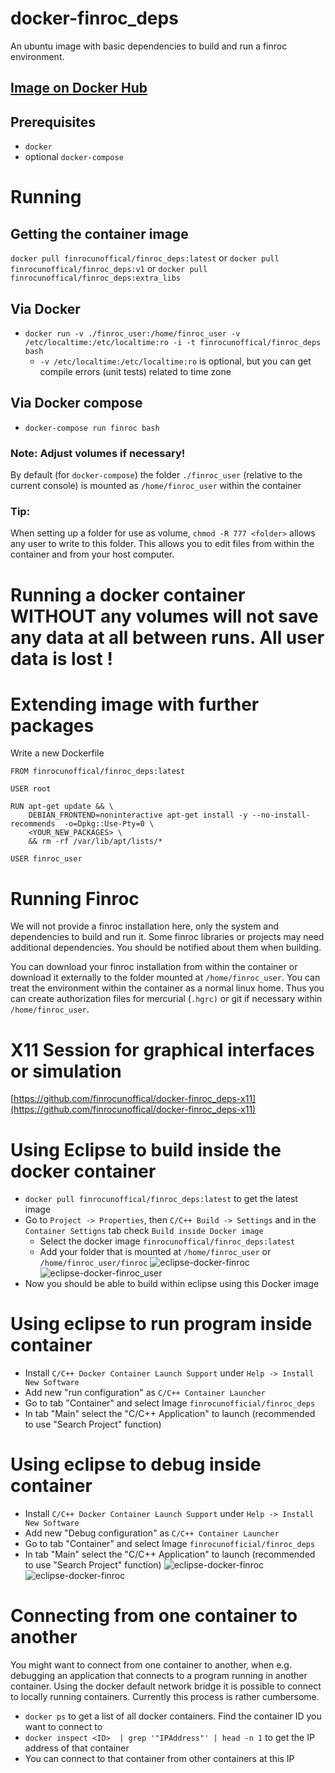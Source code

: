 # docker-finroc_deps
An ubuntu image with basic dependencies to build and run a finroc environment.

## [Image on Docker Hub](https://hub.docker.com/repository/docker/finrocunofficial/finroc_deps)

## Prerequisites
- `docker`
- optional `docker-compose`

# Running
## Getting the container image
`docker pull finrocunoffical/finroc_deps:latest` or `docker pull finrocunoffical/finroc_deps:v1` or `docker pull finrocunoffical/finroc_deps:extra_libs`
## Via Docker
- `docker run -v ./finroc_user:/home/finroc_user -v /etc/localtime:/etc/localtime:ro -i -t finrocunoffical/finroc_deps bash`
  - `-v /etc/localtime:/etc/localtime:ro` is optional, but you can get compile errors (unit tests) related to time zone
## Via Docker compose
- `docker-compose run finroc bash`

### Note: Adjust volumes if necessary!
By default (for `docker-compose`) the folder `./finroc_user` (relative to the current console) is mounted as `/home/finroc_user` within the container
### Tip:
When setting up a folder for use as volume, `chmod -R 777 <folder>` allows any user to write to this folder. This allows you to edit files from within the container and from your host computer.

# Running a docker container WITHOUT any volumes will not save any data at all between runs. All user data is lost !

# Extending image with further packages
Write a new Dockerfile
```
FROM finrocunoffical/finroc_deps:latest

USER root

RUN apt-get update && \
    DEBIAN_FRONTEND=noninteractive apt-get install -y --no-install-recommends  -o=Dpkg::Use-Pty=0 \
    <YOUR_NEW_PACKAGES> \
    && rm -rf /var/lib/apt/lists/*  
    
USER finroc_user
```

# Running Finroc
We will not provide a finroc installation here, only the system and dependencies to build and run it.
Some finroc libraries or projects may need additional dependencies. You should be notified about them when building.

You can download your finroc installation from within the container or download it externally to the folder mounted at `/home/finroc_user`. You can treat the environment within the container as a normal linux home. Thus you can create authorization files for mercurial (`.hgrc)` or git if necessary within `/home/finroc_user`.

# X11 Session for graphical interfaces or simulation
[https://github.com/finrocunoffical/docker-finroc_deps-x11](https://github.com/finrocunoffical/docker-finroc_deps-x11)

# Using Eclipse to build inside the docker container
- `docker pull finrocunoffical/finroc_deps:latest` to get the latest image
- Go to `Project -> Properties`, then `C/C++ Build -> Settings` and in the `Container Settigns` tab check `Build inside Docker image`
    - Select the docker image `finrocunoffical/finroc_deps:latest`
    - Add your folder that is mounted at `/home/finroc_user` or `/home/finroc_user/finroc`
    ![eclipse-docker-finroc](img/eclipse-docker-finroc.png)
    ![eclipse-docker-finroc_user](img/eclipse-docker-finroc_user.png)
- Now you should be able to build within eclipse using this Docker image

# Using eclipse to run program inside container
- Install `C/C++ Docker Container Launch Support` under `Help -> Install New Software`
- Add new "run configuration" as `C/C++ Container Launcher`
- Go to tab "Container" and select Image `finrocunofficial/finroc_deps`
- In tab "Main" select the "C/C++ Application" to launch (recommended to use "Search Project" function)


# Using eclipse to debug inside container
- Install `C/C++ Docker Container Launch Support` under `Help -> Install New Software`
- Add new "Debug configuration" as `C/C++ Container Launcher`
- Go to tab "Container" and select Image `finrocunofficial/finroc_deps`
- In tab "Main" select the "C/C++ Application" to launch (recommended to use "Search Project" function)
![eclipse-docker-finroc](img/eclipse-debug1.png)
![eclipse-docker-finroc](img/eclipse-debug2.png)

# Connecting from one container to another
You might want to connect from one container to another, when e.g. debugging an application that connects to a program running in another container. Using the docker default network bridge it is possible to connect to locally running containers.
Currently this process is rather cumbersome.
- `docker ps` to get a list of all docker containers. Find the container ID you want to connect to 
- `docker inspect <ID>  | grep '"IPAddress"' | head -n 1` to get the IP address of that container
- You can connect to that container from other containers at this IP 
